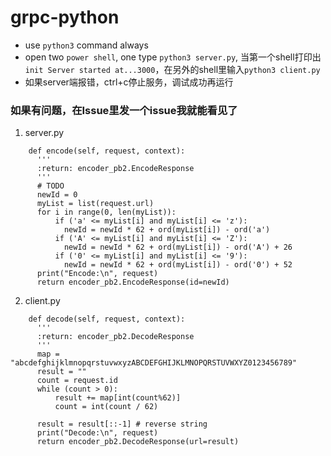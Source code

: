 # grpc-python

* use `python3` command always
* open two `power shell`, one type `python3 server.py`, 当第一个shell打印出`init Server started at...3000`，在另外的shell里输入`python3 client.py`
* 如果server端报错，ctrl+c停止服务，调试成功再运行
### 如果有问题，在Issue里发一个issue我就能看见了

1. server.py
  ```
      def encode(self, request, context):
        '''
        :return: encoder_pb2.EncodeResponse
        '''
        # TODO
        newId = 0
        myList = list(request.url)
        for i in range(0, len(myList)):
            if ('a' <= myList[i] and myList[i] <= 'z'):
              newId = newId * 62 + ord(myList[i]) - ord('a')
            if ('A' <= myList[i] and myList[i] <= 'Z'):
              newId = newId * 62 + ord(myList[i]) - ord('A') + 26
            if ('0' <= myList[i] and myList[i] <= '9'):
              newId = newId * 62 + ord(myList[i]) - ord('0') + 52
        print("Encode:\n", request)
        return encoder_pb2.EncodeResponse(id=newId)
  ```
2. client.py
  ```
      def decode(self, request, context):
        '''
        :return: encoder_pb2.DecodeResponse
        '''
        map = "abcdefghijklmnopqrstuvwxyzABCDEFGHIJKLMNOPQRSTUVWXYZ0123456789"
        result = ""
        count = request.id
        while (count > 0): 
            result += map[int(count%62)]
            count = int(count / 62)

        result = result[::-1] # reverse string
        print("Decode:\n", request)
        return encoder_pb2.DecodeResponse(url=result)
  ```
